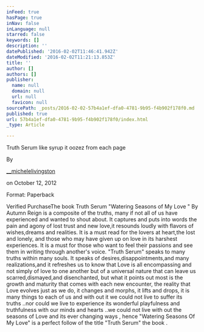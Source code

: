 ```yaml
---
inFeed: true
hasPage: true
inNav: false
inLanguage: null
starred: false
keywords: []
description: ''
datePublished: '2016-02-02T11:46:41.942Z'
dateModified: '2016-02-02T11:21:13.853Z'
title: ''
author: []
authors: []
publisher:
  name: null
  domain: null
  url: null
  favicon: null
sourcePath: _posts/2016-02-02-57b4a1ef-dfa0-4781-9b95-f4b902f178f0.md
published: true
url: 57b4a1ef-dfa0-4781-9b95-f4b902f178f0/index.html
_type: Article

---
```

Truth Serum like syrup it oozez from each page

By

[__][0][][1][michelelivingston][2]

on October 12, 2012

Format: Paperback

Verified PurchaseThe book Truth Serum "Watering Seasons of My Love " By Autumn Reign is a composite of the truths, many if not all of us have experienced and wanted to shout about. It captures and puts into words the pain and agony of lost trust and new love,it resounds loudly with flavors of wishes,dreams and realities. It is a must read for the lovers at heart,the lost and lonely, and those who may have given up on love in its harshest experiences. It is a must for those who want to feel their passions and see them in writing through another's voice. "Truth Serum" speaks to many truths within many souls. It speaks of desires,disappointments,and many realizations,and it refreshes us to know that Love is all encompassing and not simply of love to one another but of a universal nature that can leave us scarred,dismayed,and disenchanted, but what it points out most is the growth and maturity that comes with each new encounter, the reality that Love evolves just as we do, it changes and morphs, it lifts and drops, it is many things to each of us and with out it we could not live to suffer its truths ..nor could we live to experience its wonderful playfulness and truthfulness with our minds and hearts ..we could not live with out the seasons of Love and its ever changing ways , hence "Watering Seasons Of My Love" is a perfect follow of the title "Truth Serum" the book .

[0]: http://www.amazon.com/review/R30AD2HHGSWFIW/ref=cm_cr_dp_title?ie=UTF8&ASIN=0983650411&channel=detail-glance&nodeID=283155&store=books "5.0 out of 5 stars"
[1]: http://www.amazon.com/review/R30AD2HHGSWFIW/ref=cm_cr_dp_title?ie=UTF8&ASIN=0983650411&channel=detail-glance&nodeID=283155&store=books
[2]: http://www.amazon.com/gp/pdp/profile/A2VWYKPXIYBS6I/ref=cm_cr_dp_pdp